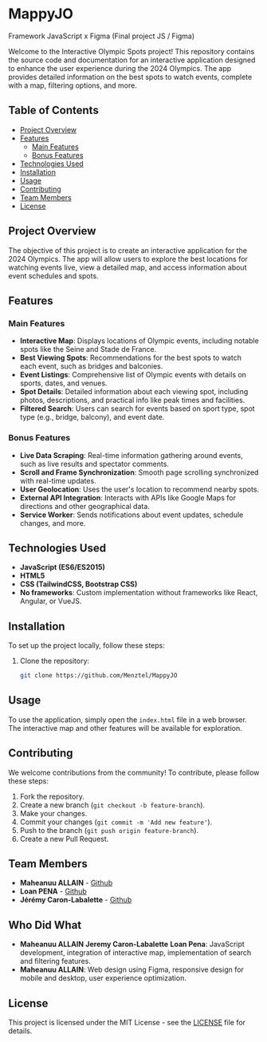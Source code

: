 # MappyJO
Framework JavaScript x Figma (Final project JS / Figma)

Welcome to the Interactive Olympic Spots project! This repository contains the source code and documentation for an interactive application designed to enhance the user experience during the 2024 Olympics. The app provides detailed information on the best spots to watch events, complete with a map, filtering options, and more.

## Table of Contents
- [Project Overview](#project-overview)
- [Features](#features)
  - [Main Features](#main-features)
  - [Bonus Features](#bonus-features)
- [Technologies Used](#technologies-used)
- [Installation](#installation)
- [Usage](#usage)
- [Contributing](#contributing)
- [Team Members](#team-members)
- [License](#license)

## Project Overview
The objective of this project is to create an interactive application for the 2024 Olympics. The app will allow users to explore the best locations for watching events live, view a detailed map, and access information about event schedules and spots.

## Features

### Main Features
- **Interactive Map**: Displays locations of Olympic events, including notable spots like the Seine and Stade de France.
- **Best Viewing Spots**: Recommendations for the best spots to watch each event, such as bridges and balconies.
- **Event Listings**: Comprehensive list of Olympic events with details on sports, dates, and venues.
- **Spot Details**: Detailed information about each viewing spot, including photos, descriptions, and practical info like peak times and facilities.
- **Filtered Search**: Users can search for events based on sport type, spot type (e.g., bridge, balcony), and event date.

### Bonus Features
- **Live Data Scraping**: Real-time information gathering around events, such as live results and spectator comments.
- **Scroll and Frame Synchronization**: Smooth page scrolling synchronized with real-time updates.
- **User Geolocation**: Uses the user's location to recommend nearby spots.
- **External API Integration**: Interacts with APIs like Google Maps for directions and other geographical data.
- **Service Worker**: Sends notifications about event updates, schedule changes, and more.

## Technologies Used
- **JavaScript (ES6/ES2015)**
- **HTML5**
- **CSS (TailwindCSS, Bootstrap CSS)**
- **No frameworks**: Custom implementation without frameworks like React, Angular, or VueJS.

## Installation
To set up the project locally, follow these steps:

1. Clone the repository:
   ```bash
   git clone https://github.com/Menztel/MappyJO

## Usage
To use the application, simply open the `index.html` file in a web browser. The interactive map and other features will be available for exploration.

## Contributing
We welcome contributions from the community! To contribute, please follow these steps:

1. Fork the repository.
2. Create a new branch (`git checkout -b feature-branch`).
3. Make your changes.
4. Commit your changes (`git commit -m 'Add new feature'`).
5. Push to the branch (`git push origin feature-branch`).
6. Create a new Pull Request.

## Team Members
- **Maheanuu ALLAIN** - [Github](https://github.com/Menztel)
- **Loan PENA** - [Github](https://github.com/Lolitoooo)
- **Jérémy Caron-Labalette** - [Github](https://github.com/Misokka)

## Who Did What
- **Maheanuu ALLAIN** **Jeremy Caron-Labalette** **Loan Pena**: JavaScript development, integration of interactive map, implementation of search and filtering features.
- **Maheanuu ALLAIN**: Web design using Figma, responsive design for mobile and desktop, user experience optimization.

## License
This project is licensed under the MIT License - see the [LICENSE](LICENSE) file for details.

